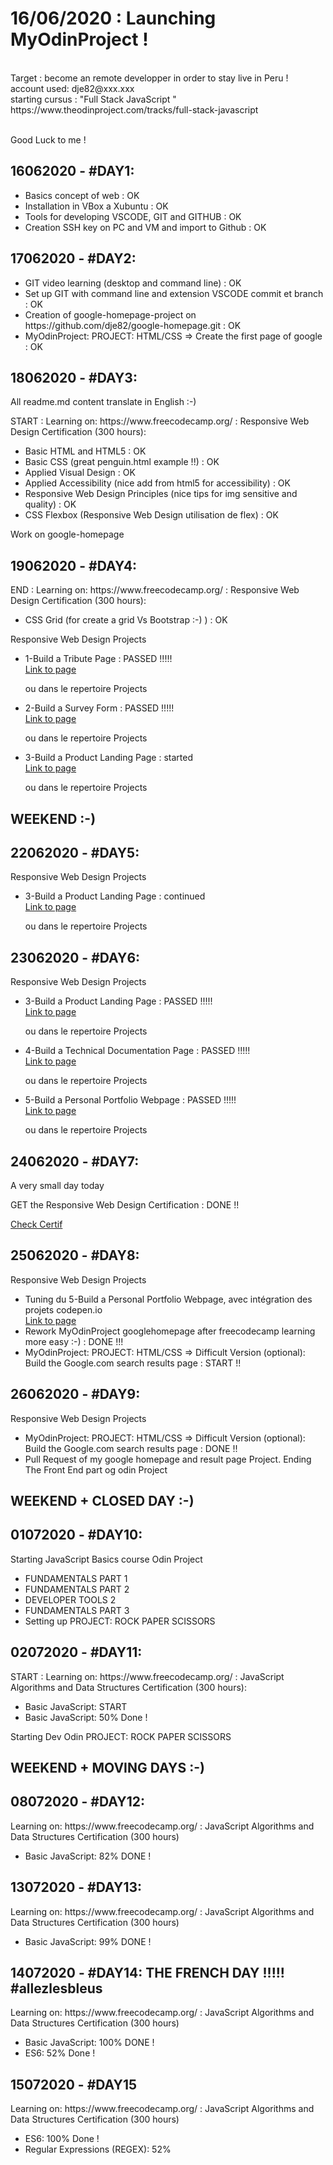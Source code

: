 <h1>16/06/2020 :    Launching MyOdinProject ! </h1><br>
                Target : become an remote developper in order to stay live in Peru ! <br>
account used: dje82@xxx.xxx <br>
starting cursus : "Full Stack JavaScript " <br>
https://www.theodinproject.com/tracks/full-stack-javascript <br><br>

Good Luck  to me !<br>

<h2>16062020 - #DAY1:</h2>
    <ul>
        <li>Basics concept of web : OK</li>
        <li>Installation in VBox a Xubuntu : OK</li>
        <li>Tools for developing  VSCODE,  GIT and GITHUB : OK</li>
        <li>Creation SSH key on  PC and VM and import to Github : OK</li>
    </ul>

<h2>17062020 - #DAY2:</h2>
    <ul>
        <li>GIT video learning (desktop and command line) : OK</li>
        <li>Set up GIT with command line and extension VSCODE commit et branch : OK</li>
        <li>Creation of google-homepage-project on https://github.com/dje82/google-homepage.git : OK</li>
        <li>MyOdinProject: PROJECT: HTML/CSS => Create the first page of google : OK</li>
    </ul>

<h2>18062020 - #DAY3:</h2>
    <p>All readme.md content translate in English :-)</p>
    <p>START : Learning on: https://www.freecodecamp.org/ : Responsive Web Design Certification (300 hours):</p>
        <ul>
            <li>Basic HTML and HTML5 : OK</li>
            <li>Basic CSS (great penguin.html example !!) : OK</li>
            <li>Applied Visual Design : OK</li>
            <li>Applied Accessibility (nice add from html5 for accessibility) : OK</li>
            <li>Responsive Web Design Principles (nice tips for img sensitive and quality) : OK</li>
            <li>CSS Flexbox (Responsive Web Design utilisation de flex) : OK</li>
        </ul>
    <p>Work on google-homepage</p>

<h2>19062020 - #DAY4:</h2>
    <p>END : Learning on: https://www.freecodecamp.org/ : Responsive Web Design Certification (300 hours):</p>
        <ul>
            <li>CSS Grid (for create a grid Vs Bootstrap :-) ) : OK </li>
        </ul>
    <p>Responsive Web Design Projects</p>
        <ul>
            <li>1-Build a Tribute Page : PASSED !!!!!</li>
            <a href="https://codepen.io/dje82/pen/qBbRQYM" target="_blank">Link to page</a>
            <p>ou dans le repertoire Projects</p>
            <li>2-Build a Survey Form : PASSED !!!!!</li>
            <a href="https://codepen.io/dje82/pen/JjGEwbq" target="_blank">Link to page</a>
            <p>ou dans le repertoire Projects</p>
            <li>3-Build a Product Landing Page : started</li>
            <a href="https://codepen.io/dje82/pen/bGEgzdK" target="_blank">Link to page</a>
            <p>ou dans le repertoire Projects</p>
        </ul>

<h2>WEEKEND :-) </h2>

<h2>22062020 - #DAY5:</h2>
    <p>Responsive Web Design Projects</p>
        <ul>
            <li>3-Build a Product Landing Page : continued </li>
            <a href="https://codepen.io/dje82/pen/bGEgzdK" target="_blank">Link to page</a>
            <p>ou dans le repertoire Projects</p>
        </ul>
    

<h2>23062020 - #DAY6:</h2>
    <p>Responsive Web Design Projects</p>
        <ul>
            <li>3-Build a Product Landing Page : PASSED !!!!! </li>
            <a href="https://codepen.io/dje82/pen/bGEgzdK" target="_blank">Link to page</a>
            <p>ou dans le repertoire Projects</p>
            <li>4-Build a Technical Documentation Page :  PASSED !!!!!  </li>
            <a href="https://codepen.io/dje82/pen/ZEQKMYK" target="_blank">Link to page</a>
            <p>ou dans le repertoire Projects</p>
            <li>5-Build a Personal Portfolio Webpage : PASSED !!!!!</li>
            <a href="https://codepen.io/dje82/pen/rNxmQzL" target="_blank">Link to page</a>
            <p>ou dans le repertoire Projects</p>
        </ul>


<h2>24062020 - #DAY7:</h2>
    <p>A very small day today</p>
    <p>GET the Responsive Web Design Certification : DONE !!</p>
    <a href="https://www.freecodecamp.org/certification/dje/responsive-web-design" target="_blank">Check Certif</a>


<h2>25062020 - #DAY8:</h2>
    <p>Responsive Web Design Projects</p>
    <ul>
        <li> Tuning du 5-Build a Personal Portfolio Webpage, avec intégration des projets codepen.io</li>
        <a href="https://codepen.io/dje82/pen/rNxmQzL" target="_blank">Link to page</a>
        <li>Rework MyOdinProject googlehomepage after freecodecamp learning more easy :-) : DONE !!!</li>
        <li>MyOdinProject: PROJECT: HTML/CSS => Difficult Version (optional): Build the Google.com search results page : START !!</li>
    </ul>
    
<h2>26062020 - #DAY9:</h2>
    <p>Responsive Web Design Projects</p>
    <ul>
        <li>MyOdinProject: PROJECT: HTML/CSS => Difficult Version (optional): Build the Google.com search results page : DONE !!</li>
        <li>Pull Request of my google homepage and result page Project. Ending The Front End part og odin Project</li>
    </ul>

<h2>WEEKEND + CLOSED DAY :-) </h2>

<h2>01072020 - #DAY10:</h2>
    <p>Starting JavaScript Basics course Odin Project</p>
    <ul>
        <li>FUNDAMENTALS PART 1</li>
        <li>FUNDAMENTALS PART 2</li>
        <li>DEVELOPER TOOLS 2</li>
        <li>FUNDAMENTALS PART 3</li>
        <li>Setting up PROJECT: ROCK PAPER SCISSORS</li>
    </ul>

<h2>02072020 - #DAY11:</h2>
    <p>START : Learning on: https://www.freecodecamp.org/ : JavaScript Algorithms and Data Structures Certification (300 hours):</p>
    <ul>
        <li>Basic JavaScript: START</li>
        <li>Basic JavaScript: 50% Done !</li>
    </ul>
    <p>Starting Dev Odin PROJECT: ROCK PAPER SCISSORS</p>

<h2>WEEKEND + MOVING DAYS :-) </h2>

<h2>08072020 - #DAY12:</h2>
    <p>Learning on: https://www.freecodecamp.org/ : JavaScript Algorithms and Data Structures Certification (300 hours)</p>
    <ul>
        <li>Basic JavaScript: 82% DONE !</li>
    </ul>

<h2>13072020 - #DAY13:</h2>
    <p>Learning on: https://www.freecodecamp.org/ : JavaScript Algorithms and Data Structures Certification (300 hours)</p>
    <ul>
        <li>Basic JavaScript: 99% DONE !</li>
    </ul>

<h2>14072020 - #DAY14: THE FRENCH DAY !!!!! #allezlesbleus</h2>
    <p>Learning on: https://www.freecodecamp.org/ : JavaScript Algorithms and Data Structures Certification (300 hours)</p>
    <ul>
        <li>Basic JavaScript: 100% DONE !</li>
        <li>ES6: 52% Done !</li>
    </ul>

<h2>15072020 - #DAY15</h2>
    <p>Learning on: https://www.freecodecamp.org/ : JavaScript Algorithms and Data Structures Certification (300 hours)</p>
    <ul>
        <li>ES6: 100% Done !</li>
        <li>Regular Expressions (REGEX): 52%</li>
    </ul>
